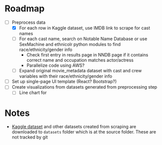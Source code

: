 # Roadmap
- [ ] Preprocess data
  - [x] For each row in Kaggle dataset, use IMDB link to scrape for cast names
  - [ ] For each cast name, search on Notable Name Database or use SexMachine and ethnicolr python modules to find race/ethnicity/gender info
    * Check first entry in results page in NNDB page if it contains correct name and occupation matches actor/actress
    * Parallelize code using AWS?
  - [ ] Expand original movie_metadata dataset with cast and crew variables with their race/ethnicity/gender info
- [ ] Set up single-page UI template (React? Bootstrap?)
- [ ] Create visualizations from datasets generated from preprocessing step
  - [ ] Line chart for 

# Notes
* [Kaggle dataset](https://www.kaggle.com/carolzhangdc/imdb-5000-movie-dataset) and other datasets created from scraping are downloaded to `datasets` folder which is at the source folder. These are not tracked by git

